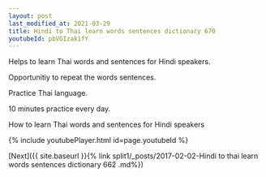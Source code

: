 ```yaml
---
layout: post
last_modified_at: 2021-03-29
title: Hindi to Thai learn words sentences dictionary 670 
youtubeId: pbVGIzak1fY
---
```

 
 
Helps to learn Thai words and sentences for Hindi speakers.

Opportunitiy to repeat the words sentences. 

Practice Thai language. 
 
10 minutes practice every day. 
 
How to learn Thai words and sentences for Hindi speakers 
 
{% include youtubePlayer.html id=page.youtubeId %}
 
 
[Next]({{ site.baseurl }}{% link  split1/_posts/2017-02-02-Hindi to thai learn words sentences dictionary 662 .md%})
 
